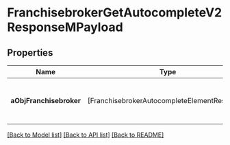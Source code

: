 # FranchisebrokerGetAutocompleteV2ResponseMPayload

## Properties
Name | Type | Description | Notes
------------ | ------------- | ------------- | -------------
**aObjFranchisebroker** | [FranchisebrokerAutocompleteElementResponse] | An array of Franchisebroker autocomplete element response. | [optional] 

[[Back to Model list]](../README.md#documentation-for-models) [[Back to API list]](../README.md#documentation-for-api-endpoints) [[Back to README]](../README.md)


